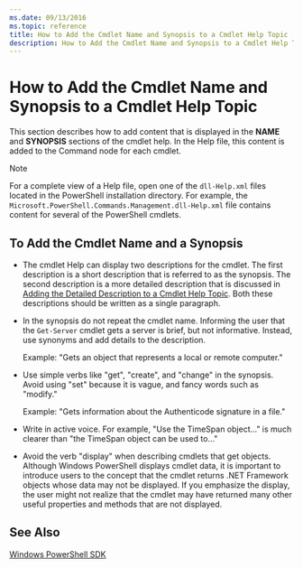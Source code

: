 ```yaml
---
ms.date: 09/13/2016
ms.topic: reference
title: How to Add the Cmdlet Name and Synopsis to a Cmdlet Help Topic
description: How to Add the Cmdlet Name and Synopsis to a Cmdlet Help Topic
---
```

# How to Add the Cmdlet Name and Synopsis to a Cmdlet Help Topic

This section describes how to add content that is displayed in the **NAME** and **SYNOPSIS**
sections of the cmdlet help. In the Help file, this content is added to the Command node for each
cmdlet.

> [!NOTE]
> For a complete view of a Help file, open one of the `dll-Help.xml` files located in the PowerShell
> installation directory. For example, the `Microsoft.PowerShell.Commands.Management.dll-Help.xml`
> file contains content for several of the PowerShell cmdlets.

## To Add the Cmdlet Name and a Synopsis

- The cmdlet Help can display two descriptions for the cmdlet. The first description is a short
  description that is referred to as the synopsis. The second description is a more detailed
  description that is discussed in
  [Adding the Detailed Description to a Cmdlet Help Topic](./how-to-add-a-cmdlet-description.md).
  Both these descriptions should be written as a single paragraph.

- In the synopsis do not repeat the cmdlet name. Informing the user that the `Get-Server` cmdlet
  gets a server is brief, but not informative. Instead, use synonyms and add details to the
  description.

  Example: "Gets an object that represents a local or remote computer."

- Use simple verbs like "get", "create", and "change" in the synopsis. Avoid using "set" because it
  is vague, and fancy words such as "modify."

  Example: "Gets information about the Authenticode signature in a file."

- Write in active voice. For example, "Use the TimeSpan object..." is much clearer than "the
  TimeSpan object can be used to..."

- Avoid the verb "display" when describing cmdlets that get objects. Although Windows PowerShell
  displays cmdlet data, it is important to introduce users to the concept that the cmdlet returns
  .NET Framework objects whose data may not be displayed. If you emphasize the display, the user
  might not realize that the cmdlet may have returned many other useful properties and methods that
  are not displayed.

## See Also

[Windows PowerShell SDK](../windows-powershell-reference.md)
